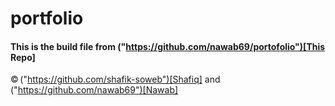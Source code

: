 # portfolio

#### This is the build file from ("https://github.com/nawab69/portofolio")[This Repo]

© ("https://github.com/shafik-soweb")[Shafiq]  and ("https://github.com/nawab69")[Nawab]
